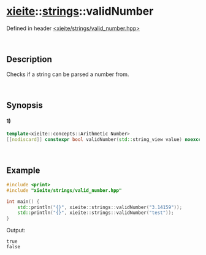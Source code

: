 # [xieite](../../xieite.md)\:\:[strings](../../strings.md)\:\:validNumber
Defined in header [<xieite/strings/valid_number.hpp>](../../../include/xieite/strings/valid_number.hpp)

&nbsp;

## Description
Checks if a string can be parsed a number from.

&nbsp;

## Synopsis
#### 1)
```cpp
template<xieite::concepts::Arithmetic Number>
[[nodiscard]] constexpr bool validNumber(std::string_view value) noexcept;
```

&nbsp;

## Example
```cpp
#include <print>
#include "xieite/strings/valid_number.hpp"

int main() {
    std::println("{}", xieite::strings::validNumber("3.14159"));
    std::println("{}", xieite::strings::validNumber("test"));
}
```
Output:
```
true
false
```
